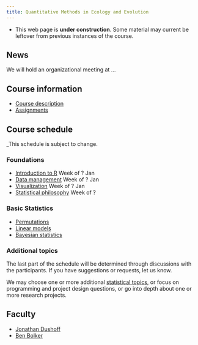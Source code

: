 ```yaml
---
title: Quantitative Methods in Ecology and Evolution
---
```

<!--- This is how you make a comment
-->

<!--- 
## Current

### Each week:

* A brief project report by email on Friday; let us know if you have any questions we can address

### Presentations

Mon 3 April and Wed 5 April

* Let us know if you want to request a day or time
* Your presentation should take 10 minutes or less: try to keep it clear and simple
* Don't over-prepare; the presentation should be an informal overview and progress report
	* Don't let the presentation preparation interfere with the actual project
	* Don't even start preparing your presentation until the Wed or Fri before (depending on when you are presenting)

### Final project

* Email us to tell us when it's time to look
<!-- COMMENT
* _Tell us_ if you can't submit by Friday at noon
* _Ask us_ if you can't submit by Tue at 9:30
COMMENT -->

* This web page is __under construction__. Some material may current be leftover from previous instances of the course.

## News

We will hold an organizational meeting at ...

## Course information

-   [Course description](description.html)
-   [Assignments](assignments.html)

## Course schedule

_This schedule is subject to change.

### Foundations

* [Introduction to R](Introduction_to_R.html) Week of ? Jan
* [Data management](Data_management.html) Week of ? Jan
* [Visualization](Visualization.html) Week of ? Jan
* [Statistical philosophy](Statistical_philosophy.html) Week of ?

### Basic Statistics

- [Permutations](Permutations.html)
- [Linear models](Linear_models.html)
- [Bayesian statistics](Bayesian_statistics.html)
<!-- COMMENT
COMMENT -->

### Additional topics

<!-- COMMENT
* Generalized linear models
* Mixed models
* Multivariate responses
* Linear model parameters
* Penalized regression

- [Generalized linear models](Generalized_linear_models.html)
- [Mixed models](Mixed_models.html)
- [Multivariate responses](Multivariate_responses.html)
- [Linear model parameters] (parameters.html)
- [Penalized regression] (penalized.html)
COMMENT -->

The last part of the schedule will be determined through discussions
with the participants. If you have suggestions or requests, let us know.

We may choose one or more additional [statistical topics](topics.html), or focus on programming and project design questions, or go into depth about one or more research projects.

<!-- COMMENT
### Extras

-   [Multiple comparisons](Multiple_comparisons.html)
COMMENT -->

<!-- COMMENT
## Other 

* [Git issues](git_issues.html)
COMMENT -->

## Faculty

-   [Jonathan Dushoff](http://www.biology.mcmaster.ca/dushoff/)
-   [Ben Bolker](http://www.math.mcmaster.ca/~bolker/)

